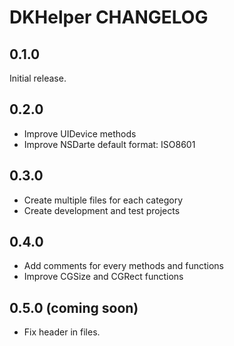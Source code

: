 # DKHelper CHANGELOG

## 0.1.0

Initial release.

## 0.2.0

- Improve UIDevice methods
- Improve NSDarte default format: ISO8601 

## 0.3.0

- Create multiple files for each category
- Create development and test projects

## 0.4.0

- Add comments for every methods and functions
- Improve CGSize and CGRect functions

## 0.5.0 (coming soon)

- Fix header in files.